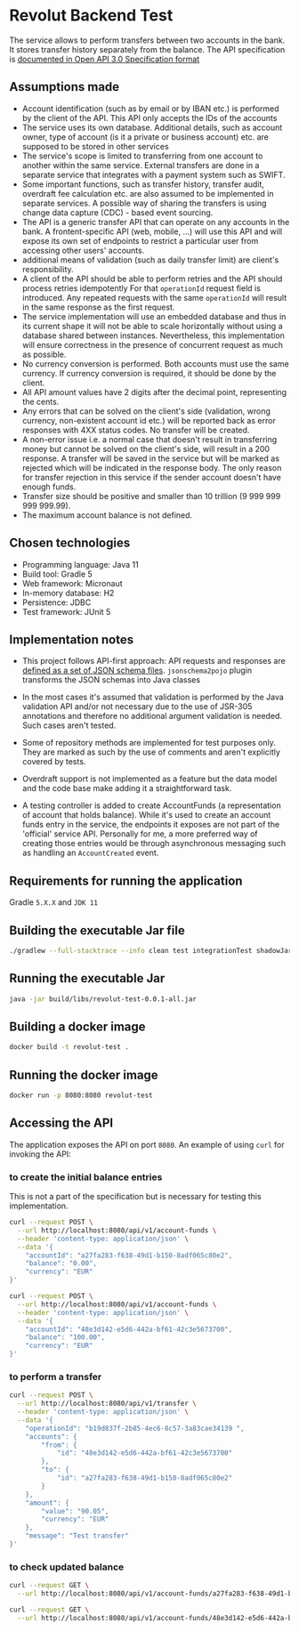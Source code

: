 # Revolut Backend Test

The service allows to perform transfers between two accounts in the bank. It stores
transfer history separately from the balance.
The API specification is [documented in Open API 3.0 Specification format](./specs/account-funds-service.oas3.yml)
 

## Assumptions made

- Account identification (such as by email or by IBAN etc.) is performed by the client of the API. 
  This API only accepts the IDs of the accounts
- The service uses its own database. Additional details, such as account owner, type of account (is
  it a private or business account) etc. are supposed to be stored in other services
- The service's scope is limited to transferring from one account to another within the same service.
  External transfers are done in a separate service that integrates with a payment system such as SWIFT.
- Some important functions, such as transfer history, transfer audit, overdraft fee calculation etc. 
  are also assumed to be implemented in separate services. A possible way of sharing the transfers is using 
  change data capture (CDC) - based event sourcing.
- The API is a generic transfer API that can operate on any accounts in the bank.
  A frontent-specific API (web, mobile, ...) will use this API and will expose its own set of endpoints
  to restrict a particular user from accessing other users' accounts.
- additional means of validation (such as daily transfer limit) are client's responsibility.
- A client of the API should be able to perform retries and the API should process retries idempotently
  For that `operationId` request field is introduced. Any repeated requests with the same `operationId`
  will result in the same response as the first request.
- The service implementation will use an embedded database and thus in its current shape it will not 
  be able to scale horizontally without using a database shared between instances. Nevertheless,
  this implementation will ensure correctness in the presence of concurrent request as much as possible.
- No currency conversion is performed. Both accounts must use the same currency.
  If currency conversion is required, it should be done by the client.
- All API amount values have 2 digits after the decimal point, representing the cents.
- Any errors that can be solved on the client's side (validation, wrong currency, non-existent account id etc.)
  will be reported back as error responses with 4XX status codes. No transfer will be created.
- A non-error issue i.e. a normal case that doesn't result in transferring money but cannot be solved on the client's side, 
  will result in a 200 response. A transfer will be saved in the service but will be marked as rejected
  which will be indicated in the response body.
  The only reason for transfer rejection in this service if the sender account doesn't have enough funds.
- Transfer size should be positive and smaller than 10 trillion (9 999 999 999 999.99).
- The maximum account balance is not defined.

## Chosen technologies

- Programming language: Java 11
- Build tool: Gradle 5
- Web framework: Micronaut
- In-memory database: H2
- Persistence: JDBC
- Test framework: JUnit 5

## Implementation notes
- This project follows API-first approach:  API requests and responses are [defined as a set of JSON schema files](./specs/schemas).
  `jsonschema2pojo` plugin transforms the JSON schemas into Java classes
  
- In the most cases it's assumed that validation is performed by the Java validation API
  and/or not necessary due to the use of JSR-305 annotations
  and therefore no additional argument validation is needed. Such cases aren't tested.
  
- Some of repository methods are implemented for test purposes only.
  They are marked as such by the use of comments and aren't explicitly covered by tests.

- Overdraft support is not implemented as a feature but the data model and the code base
  make adding it a straightforward task.
  
- A testing controller is added to create AccountFunds (a representation of account that holds balance).
  While it's used to create an account funds entry in the service, the endpoints it exposes are not part of the 'official'
  service API. Personally for me, a more preferred way of creating those entries would be through asynchronous
  messaging such as handling an `AccountCreated` event.
  
## Requirements for running the application

Gradle `5.X.X` and `JDK 11` 

## Building the executable Jar file

```bash
./gradlew --full-stacktrace --info clean test integrationTest shadowJar
```

## Running the executable Jar

```bash
java -jar build/libs/revolut-test-0.0.1-all.jar
```

## Building a docker image

```bash
docker build -t revolut-test .
```

## Running the docker image
```bash
docker run -p 8080:8080 revolut-test
```

## Accessing the API

The application exposes the API on port `8080`.
An example of using `curl` for invoking the API:

### to create the initial balance entries
This is not a part of the specification but is necessary for testing this implementation.
```bash
curl --request POST \
  --url http://localhost:8080/api/v1/account-funds \
  --header 'content-type: application/json' \
  --data '{
	"accountId": "a27fa283-f638-49d1-b150-8adf065c80e2",
	"balance": "0.00",
	"currency": "EUR"
}'

curl --request POST \
  --url http://localhost:8080/api/v1/account-funds \
  --header 'content-type: application/json' \
  --data '{
	"accountId": "48e3d142-e5d6-442a-bf61-42c3e5673700",
	"balance": "100.00",
	"currency": "EUR"
}'
```

### to perform a transfer
```bash
curl --request POST \
  --url http://localhost:8080/api/v1/transfer \
  --header 'content-type: application/json' \
  --data '{
	"operationId": "b19d837f-2b85-4ec6-8c57-3a83cae34139 ",
	"accounts": {
		"from": {
			"id": "48e3d142-e5d6-442a-bf61-42c3e5673700"
		},
		"to": {
			"id": "a27fa283-f638-49d1-b150-8adf065c80e2"
		}
	},
	"amount": {
		"value": "90.05",
		"currency": "EUR"
	},
	"message": "Test transfer"
}'
```

### to check updated balance

```bash
curl --request GET \
  --url http://localhost:8080/api/v1/account-funds/a27fa283-f638-49d1-b150-8adf065c80e2

curl --request GET \
  --url http://localhost:8080/api/v1/account-funds/48e3d142-e5d6-442a-bf61-42c3e5673700
```
